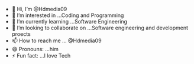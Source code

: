 - 👋 Hi, I’m @Hdmedia09
- 👀 I’m interested in ...Coding and Programming
- 🌱 I’m currently learning ...Software Engineering
- 💞️ I’m looking to collaborate on ...Software engineering and development proects
- 📫 How to reach me ... @Hdmedia09
- 😄 Pronouns: ...him
- ⚡ Fun fact: ...I love Tech

<!---
Hdmedia09/Hdmedia09 is a ✨ special ✨ repository because its `README.md` (this file) appears on your GitHub profile.
You can click the Preview link to take a look at your changes.
--->
